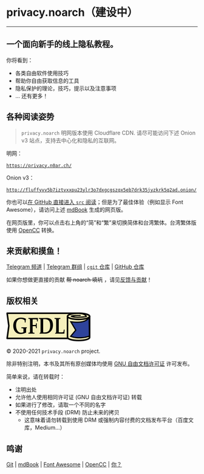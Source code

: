 # privacy.noarch（建设中）

---

## 一个面向新手的线上隐私教程。

你将看到：
- 各类自由软件使用技巧
- 帮助你自由获取信息的工具
- 隐私保护的理论，技巧，提示以及注意事项
- ... 还有更多！

## 各种阅读姿势

> <i class="fas fa-info-circle"></i> `privacy.noarch` 明网版本使用 Cloudflare CDN. 请尽可能访问下述 Onion v3 站点，支持去中心化和隐私的互联网。

明网：

<pre><code><a href="https://privacy.n0ar.ch/">https://privacy.n0ar.ch/</a></code></pre>

Onion v3：

<pre><code><a href="http://fluffyvv5b7iztvxxpu23ylr3o7dxgcgszqx5eb7drk35jyzkrk5q2ad.onion/">http://fluffyvv5b7iztvxxpu23ylr3o7dxgcgszqx5eb7drk35jyzkrk5q2ad.onion/</a></code></pre>

你也可以[在 GitHub 直接进入 `src` 阅读](https://github.com/noarchwastaken/privacy/tree/master/src)；但是为了最佳体验（例如显示 Font Awesome），请访问上述 [mdBook](https://github.com/rust-lang/mdBook) 生成的网页版。

在网页版里，你可以点击右上角的“简”和“繁”来切换简体和台湾繁体。台湾繁体版使用 [OpenCC](https://github.com/BYVoid/OpenCC) 转换。

## 来贡献和摸鱼！

[<i class="fab fa-telegram"></i> Telegram 频道](https://t.me/privacy_noarch) | [<i class="fab fa-telegram"></i> Telegram 群组](https://t.me/chat_privacy_noarch) | [<i class="fab fa-git-alt"></i> `cgit` 仓库](https://git.n0ar.ch/privacy) | [<i class="fab fa-github"></i> GitHub 仓库](https://github.com/noarchwastaken/privacy)

如果你想做更直接的贡献 ~~帮 noarch 填坑~~ ，请见[反馈与贡献](CONTRIBUTING.md)！

## 版权相关

![GFDL](images/gfdl-logo.svg)

© 2020-2021 `privacy.noarch` project.

除非特别注明，本书及其所有原创媒体均使用 [GNU 自由文档许可证](https://www.gnu.org/licenses/fdl-1.3.html) 许可发布。

简单来说，请在转载时：

- 注明出处
- 允许他人使用相同许可证 (GNU 自由文档许可证) 转载
- 如果进行了修改，请取一个不同的名字
- 不使用任何技术手段 (DRM) 防止未来的拷贝
	- 这意味着请勿转载到使用 DRM 或强制内容付费的文档发布平台（百度文库，Medium...）

## 鸣谢

[<i class="fab fa-git-alt"></i> Git](https://git-scm.com/) | [<i class="fa fa-book"></i> mdBook](https://github.com/rust-lang/mdBook) | [<i class="fab fa-font-awesome-flag"></i> Font Awesome](https://fontawesome.com/) | [OpenCC](https://github.com/BYVoid/OpenCC) | [<i class="fas fa-user-secret"></i> 你？](CONTRIBUTING.md)
